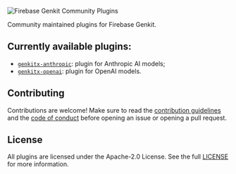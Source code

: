 ![Firebase Genkit Community Plugins](https://github.com/firebase-community/genkit-plugins/blob/main/assets/genkit-plugins.png?raw=true)

Community maintained plugins for Firebase Genkit.

## Currently available plugins:

- [`genkitx-anthropic`](https://github.com/firebase-community/genkit-plugins/tree/main/plugins/anthropic): plugin for Anthropic AI models;
- [`genkitx-openai`](https://github.com/firebase-community/genkit-plugins/tree/main/plugins/openai): plugin for OpenAI models.

## Contributing

Contributions are welcome! Make sure to read the [contribution guidelines](https://github.com/firebase-community/genkit-plugins/blob/main/CONTRIBUTING.md)
and the [code of conduct](https://github.com/firebase-community/genkit-plugins/blob/main/CODE_OF_CONDUCT.md) before opening an issue or opening a pull request.

## License

All plugins are licensed under the Apache-2.0 License.
See the full [LICENSE](https://github.com/firebase-community/genkit-plugins/blob/main/LICENSE) for more information.
